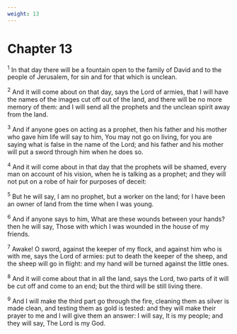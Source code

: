 ```yaml
---
weight: 13
---
```


# Chapter 13

<sup>1</sup> In that day there will be a fountain open to the family of David and to the people of Jerusalem, for sin and for that which is unclean. 

<sup>2</sup> And it will come about on that day, says the Lord of armies, that I will have the names of the images cut off out of the land, and there will be no more memory of them: and I will send all the prophets and the unclean spirit away from the land. 

<sup>3</sup> And if anyone goes on acting as a prophet, then his father and his mother who gave him life will say to him, You may not go on living, for you are saying what is false in the name of the Lord; and his father and his mother will put a sword through him when he does so. 

<sup>4</sup> And it will come about in that day that the prophets will be shamed, every man on account of his vision, when he is talking as a prophet; and they will not put on a robe of hair for purposes of deceit: 

<sup>5</sup> But he will say, I am no prophet, but a worker on the land; for I have been an owner of land from the time when I was young. 

<sup>6</sup> And if anyone says to him, What are these wounds between your hands? then he will say, Those with which I was wounded in the house of my friends. 

<sup>7</sup> Awake! O sword, against the keeper of my flock, and against him who is with me, says the Lord of armies: put to death the keeper of the sheep, and the sheep will go in flight: and my hand will be turned against the little ones. 

<sup>8</sup> And it will come about that in all the land, says the Lord, two parts of it will be cut off and come to an end; but the third will be still living there. 

<sup>9</sup> And I will make the third part go through the fire, cleaning them as silver is made clean, and testing them as gold is tested: and they will make their prayer to me and I will give them an answer: I will say, It is my people; and they will say, The Lord is my God. 


